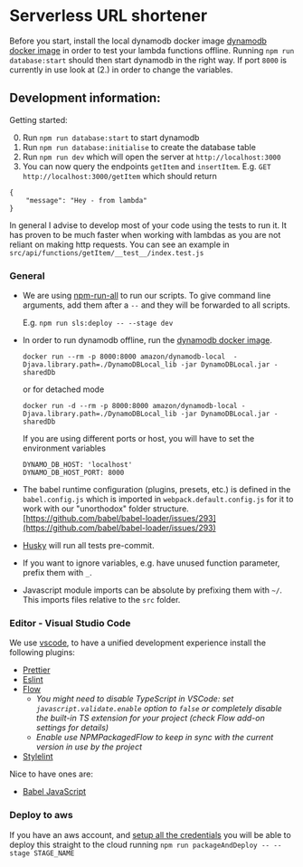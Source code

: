 # Serverless URL shortener

Before you start, install the local dynamodb docker image [dynamodb docker image](https://hub.docker.com/r/amazon/dynamodb-local/) in order to test your lambda functions offline. Running `npm run database:start` should then start dynamodb in the right way. If port `8000` is currently in use look at (2.) in order to change the variables.

## Development information:

Getting started:

0. Run `npm run database:start` to start dynamodb
1. Run `npm run database:initialise` to create the database table
1. Run `npm run dev` which will open the server at `http://localhost:3000`
1. You can now query the endpoints `getItem` and `insertItem`. E.g. `GET http://localhost:3000/getItem` which should return

```
{
    "message": "Hey - from lambda"
}
```

In general I advise to develop most of your code using the tests to run it. It has proven to be much faster when working with lambdas as you are not reliant on making http requests. You can see an example in `src/api/functions/getItem/__test__/index.test.js`

### General

- We are using [npm-run-all](https://github.com/mysticatea/npm-run-all/) to run our scripts. To give command line arguments, add them after a `--` and they will be forwarded to all scripts.

  E.g. `npm run sls:deploy -- --stage dev`
  <br/>

- In order to run dynamodb offline, run the [dynamodb docker image](https://hub.docker.com/r/amazon/dynamodb-local/).

  ```
  docker run --rm -p 8000:8000 amazon/dynamodb-local  -Djava.library.path=./DynamoDBLocal_lib -jar DynamoDBLocal.jar -sharedDb
  ```

  or for detached mode

  ```
  docker run -d --rm -p 8000:8000 amazon/dynamodb-local -Djava.library.path=./DynamoDBLocal_lib -jar DynamoDBLocal.jar -sharedDb
  ```

  If you are using different ports or host, you will have to set the environment variables

  ```
  DYNAMO_DB_HOST: 'localhost'
  DYNAMO_DB_HOST_PORT: 8000
  ```

- The babel runtime configuration (plugins, presets, etc.) is defined in the `babel.config.js` which is imported in `webpack.default.config.js` for it to work with our "unorthodox" folder structure. [https://github.com/babel/babel-loader/issues/293](https://github.com/babel/babel-loader/issues/293)

- [Husky](https://github.com/typicode/husky#readme) will run all tests pre-commit.

- If you want to ignore variables, e.g. have unused function parameter, prefix them with `_`.

- Javascript module imports can be absolute by prefixing them with `~/`. This imports files relative to the `src` folder.

### Editor - Visual Studio Code

We use [vscode](https://code.visualstudio.com/), to have a unified development experience install the following plugins:

- [Prettier](https://marketplace.visualstudio.com/items?itemName=esbenp.prettier-vscode)
- [Eslint](https://marketplace.visualstudio.com/items?itemName=dbaeumer.vscode-eslint)
- [Flow](https://marketplace.visualstudio.com/items?itemName=flowtype.flow-for-vscode)
  - _You might need to disable TypeScript in VSCode: set `javascript.validate.enable` option to `false` or completely disable the built-in TS extension for your project (check Flow add-on settings for details)_
  - _Enable use NPMPackagedFlow to keep in sync with the current version in use by the project_
- [Stylelint](https://marketplace.visualstudio.com/items?itemName=shinnn.stylelint)

Nice to have ones are:

- [Babel JavaScript](https://marketplace.visualstudio.com/items?itemName=mgmcdermott.vscode-language-babel)

### Deploy to aws

If you have an aws account, and [setup all the credentials](https://serverless.com/framework/docs/providers/aws/guide/credentials/) you will be able to deploy this straight to the cloud running `npm run packageAndDeploy -- --stage STAGE_NAME`
